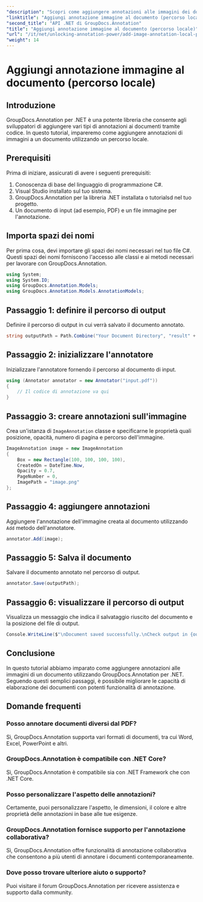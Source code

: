 ```yaml
---
"description": "Scopri come aggiungere annotazioni alle immagini dei documenti utilizzando GroupDocs.Annotation per .NET. Migliora le funzionalità di elaborazione dei documenti con facilità."
"linktitle": "Aggiungi annotazione immagine al documento (percorso locale)"
"second_title": "API .NET di GroupDocs.Annotation"
"title": "Aggiungi annotazione immagine al documento (percorso locale)"
"url": "/it/net/unlocking-annotation-power/add-image-annotation-local-path/"
"weight": 14
---
```


# Aggiungi annotazione immagine al documento (percorso locale)

## Introduzione
GroupDocs.Annotation per .NET è una potente libreria che consente agli sviluppatori di aggiungere vari tipi di annotazioni ai documenti tramite codice. In questo tutorial, impareremo come aggiungere annotazioni di immagini a un documento utilizzando un percorso locale.
## Prerequisiti
Prima di iniziare, assicurati di avere i seguenti prerequisiti:
1. Conoscenza di base del linguaggio di programmazione C#.
2. Visual Studio installato sul tuo sistema.
3. GroupDocs.Annotation per la libreria .NET installata o tutorialsd nel tuo progetto.
4. Un documento di input (ad esempio, PDF) e un file immagine per l'annotazione.
## Importa spazi dei nomi
Per prima cosa, devi importare gli spazi dei nomi necessari nel tuo file C#. Questi spazi dei nomi forniscono l'accesso alle classi e ai metodi necessari per lavorare con GroupDocs.Annotation.
```csharp
using System;
using System.IO;
using GroupDocs.Annotation.Models;
using GroupDocs.Annotation.Models.AnnotationModels;
```

## Passaggio 1: definire il percorso di output
Definire il percorso di output in cui verrà salvato il documento annotato.
```csharp
string outputPath = Path.Combine("Your Document Directory", "result" + Path.GetExtension("input.pdf"));
```
## Passaggio 2: inizializzare l'annotatore
Inizializzare l'annotatore fornendo il percorso al documento di input.
```csharp
using (Annotator annotator = new Annotator("input.pdf"))
{
    // Il codice di annotazione va qui
}
```
## Passaggio 3: creare annotazioni sull'immagine
Crea un'istanza di `ImageAnnotation` classe e specificarne le proprietà quali posizione, opacità, numero di pagina e percorso dell'immagine.
```csharp
ImageAnnotation image = new ImageAnnotation
{
    Box = new Rectangle(100, 100, 100, 100),
    CreatedOn = DateTime.Now,
    Opacity = 0.7,
    PageNumber = 0,
    ImagePath = "image.png"
};
```
## Passaggio 4: aggiungere annotazioni
Aggiungere l'annotazione dell'immagine creata al documento utilizzando `Add` metodo dell'annotatore.
```csharp
annotator.Add(image);
```
## Passaggio 5: Salva il documento
Salvare il documento annotato nel percorso di output.
```csharp
annotator.Save(outputPath);
```
## Passaggio 6: visualizzare il percorso di output
Visualizza un messaggio che indica il salvataggio riuscito del documento e la posizione del file di output.
```csharp
Console.WriteLine($"\nDocument saved successfully.\nCheck output in {outputPath}.");
```

## Conclusione
In questo tutorial abbiamo imparato come aggiungere annotazioni alle immagini di un documento utilizzando GroupDocs.Annotation per .NET. Seguendo questi semplici passaggi, è possibile migliorare le capacità di elaborazione dei documenti con potenti funzionalità di annotazione.
## Domande frequenti
### Posso annotare documenti diversi dal PDF?
Sì, GroupDocs.Annotation supporta vari formati di documenti, tra cui Word, Excel, PowerPoint e altri.
### GroupDocs.Annotation è compatibile con .NET Core?
Sì, GroupDocs.Annotation è compatibile sia con .NET Framework che con .NET Core.
### Posso personalizzare l'aspetto delle annotazioni?
Certamente, puoi personalizzare l'aspetto, le dimensioni, il colore e altre proprietà delle annotazioni in base alle tue esigenze.
### GroupDocs.Annotation fornisce supporto per l'annotazione collaborativa?
Sì, GroupDocs.Annotation offre funzionalità di annotazione collaborativa che consentono a più utenti di annotare i documenti contemporaneamente.
### Dove posso trovare ulteriore aiuto o supporto?
Puoi visitare il forum GroupDocs.Annotation per ricevere assistenza e supporto dalla community.